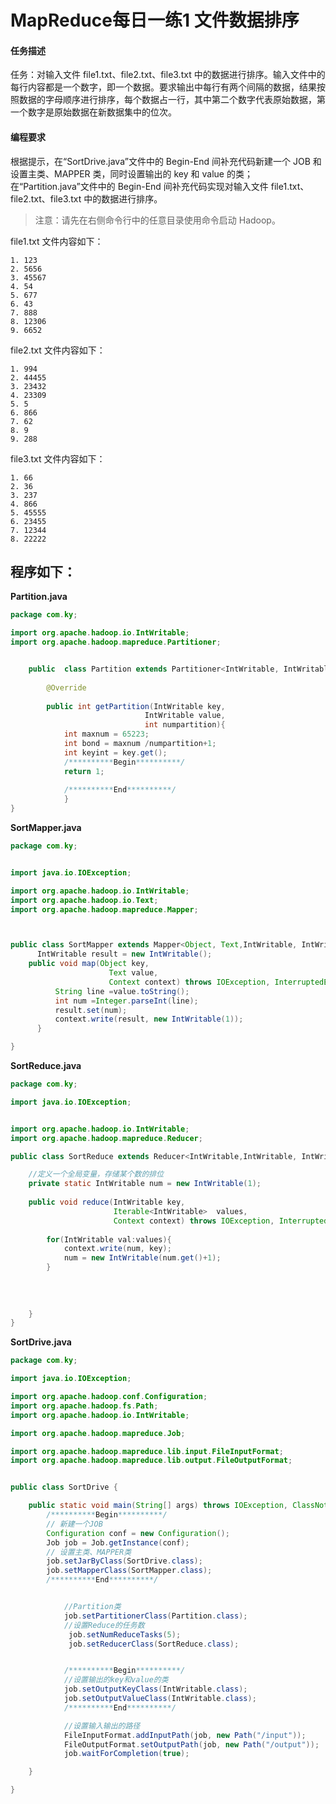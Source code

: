 # MapReduce每日一练1 文件数据排序

#### 任务描述

任务：对输入文件 file1.txt、file2.txt、file3.txt 中的数据进行排序。输入文件中的每行内容都是一个数字，即一个数据。要求输出中每行有两个间隔的数据，结果按照数据的字母顺序进行排序，每个数据占一行，其中第二个数字代表原始数据，第一个数字是原始数据在新数据集中的位次。

#### 编程要求

根据提示，在“SortDrive.java”文件中的 Begin-End 间补充代码新建一个 JOB 和设置主类、MAPPER 类，同时设置输出的 key 和 value 的类； 在“Partition.java”文件中的 Begin-End 间补充代码实现对输入文件 file1.txt、file2.txt、file3.txt 中的数据进行排序。

> 注意：请先在右侧命令行中的任意目录使用命令启动 Hadoop。

file1.txt 文件内容如下：

```
1. 123
2. 5656
3. 45567
4. 54
5. 677
6. 43
7. 888
8. 12306
9. 6652
```

file2.txt 文件内容如下：

```
1. 994
2. 44455
3. 23432
4. 23309
5. 5
6. 866
7. 62
8. 9
9. 288
```

file3.txt 文件内容如下：

```
1. 66
2. 36
3. 237
4. 866
5. 45555
6. 23455
7. 12344
8. 22222
```



## 程序如下：

**Partition.java**

```java
package com.ky;

import org.apache.hadoop.io.IntWritable;
import org.apache.hadoop.mapreduce.Partitioner;


	public  class Partition extends Partitioner<IntWritable, IntWritable>{
       
		@Override
		
		public int getPartition(IntWritable key, 
				              IntWritable value,
				              int numpartition){
			int maxnum = 65223;
			int bond = maxnum /numpartition+1;
			int keyint = key.get();
            /**********Begin**********/			
            return 1;
            		
            /**********End**********/		
            }
}
```

**SortMapper.java**

```java
package com.ky;


import java.io.IOException;

import org.apache.hadoop.io.IntWritable;
import org.apache.hadoop.io.Text;
import org.apache.hadoop.mapreduce.Mapper;



public class SortMapper extends Mapper<Object, Text,IntWritable, IntWritable>{
	  IntWritable result = new IntWritable();
	public void map(Object key, 
			          Text value,
			          Context context) throws IOException, InterruptedException{
		  String line =value.toString();
		  int num =Integer.parseInt(line);
		  result.set(num);
		  context.write(result, new IntWritable(1));
	  }

}

```

**SortReduce.java**

```java
package com.ky;

import java.io.IOException;


import org.apache.hadoop.io.IntWritable;
import org.apache.hadoop.mapreduce.Reducer;

public class SortReduce extends Reducer<IntWritable,IntWritable, IntWritable, IntWritable>{

	//定义一个全局变量，存储某个数的排位
	private static IntWritable num = new IntWritable(1);
		
	public void reduce(IntWritable key,
					   Iterable<IntWritable>  values,
					   Context context) throws IOException, InterruptedException{
	
		for(IntWritable val:values){
			context.write(num, key);
			num = new IntWritable(num.get()+1);
		}
			
		
		
		
	}
}
```

**SortDrive.java**

```java
package com.ky;

import java.io.IOException;

import org.apache.hadoop.conf.Configuration;
import org.apache.hadoop.fs.Path;
import org.apache.hadoop.io.IntWritable;

import org.apache.hadoop.mapreduce.Job;

import org.apache.hadoop.mapreduce.lib.input.FileInputFormat;
import org.apache.hadoop.mapreduce.lib.output.FileOutputFormat;


public class SortDrive {

	public static void main(String[] args) throws IOException, ClassNotFoundException, InterruptedException {
        /**********Begin**********/		
        // 新建一个JOB
		Configuration conf = new Configuration();
        Job job = Job.getInstance(conf);
		// 设置主类、MAPPER类
		job.setJarByClass(SortDrive.class);
        job.setMapperClass(SortMapper.class);
        /**********End**********/


            //Partition类
	    	job.setPartitionerClass(Partition.class);
	    	//设置Reduce的任务数
	     	 job.setNumReduceTasks(5);
	    	 job.setReducerClass(SortReduce.class);


            /**********Begin**********/	
	    	//设置输出的key和value的类
	    	job.setOutputKeyClass(IntWritable.class);
            job.setOutputValueClass(IntWritable.class);
            /**********End**********/

	    	//设置输入输出的路径
	    	FileInputFormat.addInputPath(job, new Path("/input"));
	    	FileOutputFormat.setOutputPath(job, new Path("/output"));
	   	    job.waitForCompletion(true);

	}

}

```

